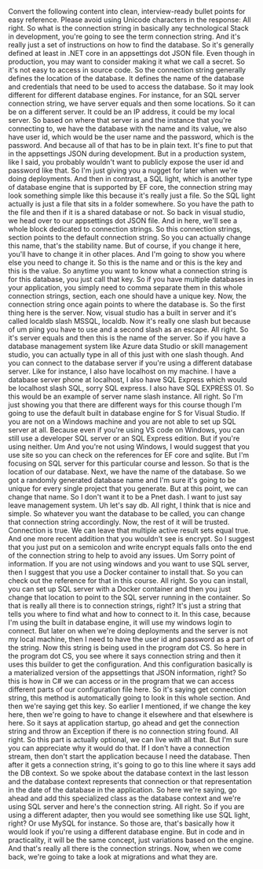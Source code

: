 Convert the following content into clean, interview-ready bullet points for easy reference. Please avoid using Unicode characters in the response:
All right. So what is the connection string in basically any technological Stack in development, you're going to see the term connection string. And it's really just a set of instructions on how to find the database. So it's generally defined at least in .NET core in an appsettings dot JSON file. Even though in production, you may want to consider making it what we call a secret. So it's not easy to access in source code. 
So the connection string generally defines the location of the database. It defines the name of the database and credentials that need to be used to access the database. So it may look different for different database engines. For instance, for an SQL server connection string, we have server equals and then some locations. So it can be on a different server. It could be an IP address, it could be my local server. So based on where that server is and the instance that you're connecting to, we have the database with the name and its value, we also have user id, which would be the user name and the password, which is the password. 
And because all of that has to be in plain text. It's fine to put that in the appsettings JSON during development. But in a production system, like I said, you probably wouldn't want to publicly expose the user id and password like that. So I'm just giving you a nugget for later when we're doing deployments. And then in contrast, a SQL light, which is another type of database engine that is supported by EF core, the connection string may look something simple like this because it's really just a file. So the SQL light actually is just a file that sits in a folder somewhere. So you have the path to the file and then if it is a shared database or not. 
So back in visual studio, we head over to our appsettings dot JSON file. And in here, we'll see a whole block dedicated to connection strings. So this connection strings, section points to the default connection string. So you can actually change this name, that's the stability name. But of course, if you change it here, you'll have to change it in other places. And I'm going to show you where else you need to change it. So this is the name and or this is the key and this is the value. 
So anytime you want to know what a connection string is for this database, you just call that key. So if you have multiple databases in your application, you simply need to comma separate them in this whole connection strings, section, each one should have a unique key. Now, the connection string once again points to where the database is. So the first thing here is the server. Now, visual studio has a built in server and it's called localdb slash MSSQL, localdb. Now it's really one slash but because of um piing you have to use and a second slash as an escape. All right. 
So it's server equals and then this is the name of the server. So if you have a database management system like Azure data Studio or skill management studio, you can actually type in all of this just with one slash though. And you can connect to the database server if you're using a different database server. Like for instance, I also have localhost on my machine. I have a database server phone at localhost, I also have SQL Express which would be localhost slash SQL, sorry SQL express. I also have SQL EXPRESS 01. So this would be an example of server name slash instance. 
All right. So I'm just showing you that there are different ways for this course though I'm going to use the default built in database engine for S for Visual Studio. If you are not on a Windows machine and you are not able to set up SQL server at all. Because even if you're using VS code on Windows, you can still use a developer SQL server or an SQL Express edition. But if you're using neither. Um And you're not using Windows, I would suggest that you use site so you can check on the references for EF core and sqlite. But I'm focusing on SQL server for this particular course and lesson. 
So that is the location of our database. Next, we have the name of the database. So we got a randomly generated database name and I'm sure it's going to be unique for every single project that you generate. But at this point, we can change that name. So I don't want it to be a Pnet dash. I want to just say leave management system. Uh let's say db. 
All right, I think that is nice and simple. So whatever you want the database to be called, you can change that connection string accordingly. Now, the rest of it will be trusted. Connection is true. We can leave that multiple active result sets equal true. And one more recent addition that you wouldn't see is encrypt. So I suggest that you just put on a semicolon and write encrypt equals falls onto the end of the connection string to help to avoid any issues. 
Um Sorry point of information. If you are not using windows and you want to use SQL server, then I suggest that you use a Docker container to install that. So you can check out the reference for that in this course. All right. So you can install, you can set up SQL server with a Docker container and then you just change that location to point to the SQL server running in the container. So that is really all there is to connection strings, right? It's just a string that tells you where to find what and how to connect to it. In this case, because I'm using the built in database engine, it will use my windows login to connect. But later on when we're doing deployments and the server is not my local machine, then I need to have the user id and password as a part of the string. 
Now this string is being used in the program dot CS. So here in the program dot CS, you see where it says connection string and then it uses this builder to get the configuration. And this configuration basically is a materialized version of the appsettings that JSON information, right? So this is how in C# we can access or in the program that we can access different parts of our configuration file here. So it's saying get connection string, this method is automatically going to look in this whole section. And then we're saying get this key. So earlier I mentioned, if we change the key here, then we're going to have to change it elsewhere and that elsewhere is here. 
So it says at application startup, go ahead and get the connection string and throw an Exception if there is no connection string found. All right. So this part is actually optional, we can live with all that. But I'm sure you can appreciate why it would do that. If I don't have a connection stream, then don't start the application because I need the database. Then after it gets a connection string, it's going to go to this line where it says add the DB context. So we spoke about the database context in the last lesson and the database context represents that connection or that representation in the date of the database in the application. 
So here we're saying, go ahead and add this specialized class as the database context and we're using SQL server and here's the connection string. All right. So if you are using a different adapter, then you would see something like use SQL light, right? Or use MySQL for instance. So those are, that's basically how it would look if you're using a different database engine. But in code and in practicality, it will be the same concept, just variations based on the engine. And that's really all there is the connection strings. 
Now, when we come back, we're going to take a look at migrations and what they are. 